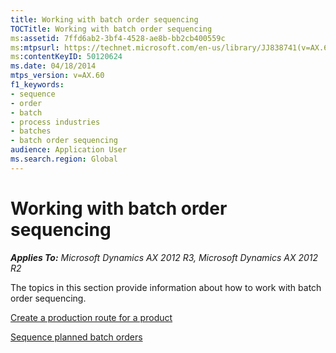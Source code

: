 ```yaml
---
title: Working with batch order sequencing
TOCTitle: Working with batch order sequencing
ms:assetid: 7ffd6ab2-3bf4-4528-ae8b-bb2cb400559c
ms:mtpsurl: https://technet.microsoft.com/en-us/library/JJ838741(v=AX.60)
ms:contentKeyID: 50120624
ms.date: 04/18/2014
mtps_version: v=AX.60
f1_keywords:
- sequence
- order
- batch
- process industries
- batches
- batch order sequencing
audience: Application User
ms.search.region: Global
---
```


# Working with batch order sequencing 


_**Applies To:** Microsoft Dynamics AX 2012 R3, Microsoft Dynamics AX 2012 R2_

The topics in this section provide information about how to work with batch order sequencing.

[Create a production route for a product](create-a-production-route-for-a-product.md)

[Sequence planned batch orders](sequence-planned-batch-orders.md)

  


